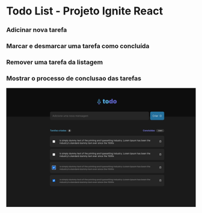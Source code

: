 # Todo List - Projeto Ignite React

### Adicinar nova tarefa
### Marcar e desmarcar uma tarefa como concluída
### Remover uma tarefa da listagem
### Mostrar o processo de conclusao das tarefas

![alt text](./ImagemExample.png)
